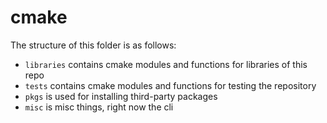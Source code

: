 # cmake

The structure of this folder is as follows:

* `libraries` contains cmake modules and functions for libraries of this repo
* `tests` contains cmake modules and functions for testing the repository
* `pkgs` is used for installing third-party packages
* `misc` is misc things, right now the cli